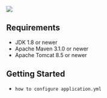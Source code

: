 ![](https://github.com/cas-bigdatalab/piflow/blob/master/doc/piflow-logo2.png) 
## Requirements
* JDK 1.8 or newer
* Apache Maven 3.1.0 or newer
* Apache Tomcat 8.5 or newer
## Getting Started
- `how to configure application.yml`
